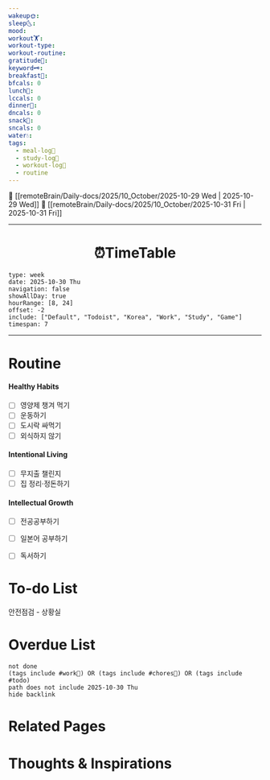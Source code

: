 ```yaml
---
wakeup🌞: 
sleep🌜: 
mood: 
workout🏋️: 
workout-type: 
workout-routine: 
gratitude🙏: 
keyword🗝️: 
breakfast🍳: 
bfcals: 0
lunch🍚: 
lccals: 0
dinner🥗: 
dncals: 0
snack🍬: 
sncals: 0
water💧: 
tags:
  - meal-log📝
  - study-log📓
  - workout-log💪
  - routine
---
```


🔺 [[remoteBrain/Daily-docs/2025/10_October/2025-10-29 Wed | 2025-10-29 Wed]]
🔻 [[remoteBrain/Daily-docs/2025/10_October/2025-10-31 Fri | 2025-10-31 Fri]]
___
<h1> <center>⏰TimeTable </center> </h1>

```gEvent
type: week
date: 2025-10-30 Thu
navigation: false
showAllDay: true
hourRange: [8, 24]
offset: -2
include: ["Default", "Todoist", "Korea", "Work", "Study", "Game"]
timespan: 7
```

--- 


# Routine 

####  Healthy Habits
- [ ] 영양제 챙겨 먹기
- [ ] 운동하기
- [ ] 도시락 싸먹기 
- [ ] 외식하지 않기 

####  Intentional Living 
- [ ] 무지출 챌린지 
- [ ] 집 정리·정돈하기

#### Intellectual Growth
- [ ] 전공공부하기
- [ ] 일본어 공부하기
- [ ] 독서하기



# To-do List
안전점검 - 상황실 

# Overdue List
```tasks
not done
(tags include #work💼) OR (tags include #chores🧺) OR (tags include #todo)
path does not include 2025-10-30 Thu
hide backlink
```

# Related Pages



# Thoughts & Inspirations


